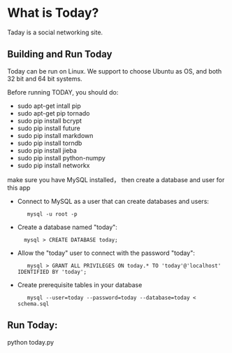 What is Today?
==============

Taday is a social networking site.


Building and Run Today
--------------

Today can be run on Linux. We support to choose Ubuntu as OS, and both 32 bit and 64 bit systems.

Before running TODAY, you should do:

* sudo apt-get intall pip
* sudo apt-get pip tornado
* sudo pip install bcrypt
* sudo pip install future
* sudo pip install markdown
* sudo pip install torndb
* sudo pip install jieba
* sudo pip install python-numpy
* sudo pip install networkx

make sure you have MySQL installed， then create a database and user for this app
 - Connect to MySQL as a user that can create databases and users:
   ```
      mysql -u root -p
   ```
 - Create a database named "today":
   ```
     mysql > CREATE DATABASE today;
   ```
 - Allow the "today" user to connect with the password "today":
   ```
      mysql > GRANT ALL PRIVILEGES ON today.* TO 'today'@'localhost' IDENTIFIED BY 'today';
   ```
 - Create prerequisite tables in your database
   ```
      mysql --user=today --password=today --database=today < schema.sql
   ```

Run Today:
----------

python today.py


